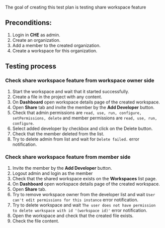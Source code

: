 The goal of creating this test plan is testing share workspace feature

##  Preconditions:
1. Login in **CHE** as admin.
2. Create an organization.
3. Add a member to the created organization.
4. Create a workspace for this organization.

## Testing process
### Check share workspace feature from workspace owner side
1. Start the workspace and wait that it started successfully.
2. Create a file in the project with any content.
3. On **Dashboard** open workspace details page of the created workspace.
4. Open **Share** tab and invite the member by the **Add Developer** button.
5. Check that admin permissions are ```read, use, run, configure, setPermissions, delete``` and member permissions are ```read, use, run, configure```.
6. Select added developer by checkbox and click on the Delete button.
7. Check that the member deleted from the list.
8. Try to delete admin from list and wait for ```Delete failed.``` error notification.

### Check share workspace feature from member side
1. Invite the member by the **Add Developer** button.
2. Logout admin and login as the member 
3. Check that the shared workspace exists on the **Workspaces** list page.
4. On **Dashboard** open workspace details page of the created workspace.
5. Open **Share** tab.
6. Try to remove workspace owner from the developer list and wait ```User can't edit permissions for this instance``` error notification.
7. Try to delete workspace and wait ```The user does not have permission to delete workspace with id '(workspace id)'``` error notification.
8. Open the workspace and check that the created file exists.
9. Check the file content.